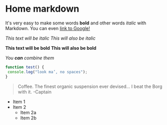 # Home markdown 
It's very easy to make some words **bold** and other words *italic* with Markdown. You can even [link to Google!](http://google.com) 

*This text will be italic*
_This will also be italic_

**This text will be bold**
__This will also be bold__

_You **can** combine them_

```javascript
function test() {
 console.log("look ma’, no spaces");
}
```
> Coffee. The finest organic suspension ever devised... I beat the Borg with it.
> -Captain 


* Item 1
* Item 2
  * Item 2a
  * Item 2b
